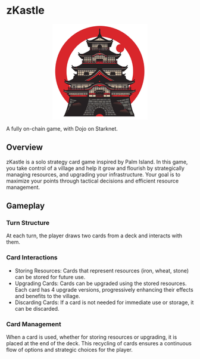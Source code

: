 # zKastle

<p align="center">
  <img src="client/public/assets/logo.png" height="256">
</p>

A fully on-chain game, with Dojo on Starknet.

## Overview

zKastle is a solo strategy card game inspired by Palm Island. In this game, you take control of a village and help it grow and flourish by strategically managing resources, and upgrading your infrastructure. Your goal is to maximize your points through tactical decisions and efficient resource management.

## Gameplay

### Turn Structure
At each turn, the player draws two cards from a deck and interacts with them.

### Card Interactions
- Storing Resources: Cards that represent resources (iron, wheat, stone) can be stored for future use.
- Upgrading Cards: Cards can be upgraded using the stored resources. Each card has 4 upgrade versions, progressively enhancing their effects and benefits to the village.
- Discarding Cards: If a card is not needed for immediate use or storage, it can be discarded.

### Card Management
When a card is used, whether for storing resources or upgrading, it is placed at the end of the deck. This recycling of cards ensures a continuous flow of options and strategic choices for the player.
